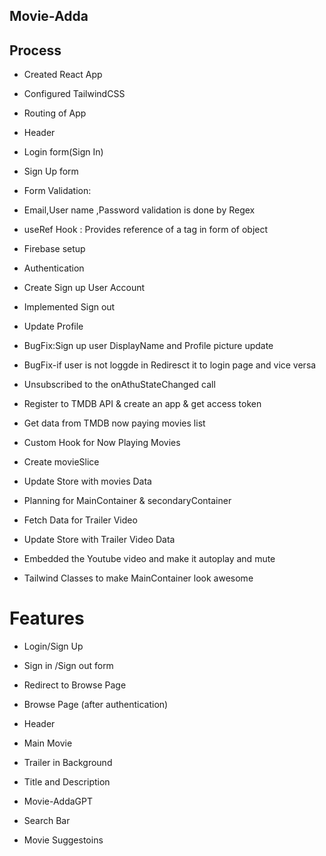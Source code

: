 ## Movie-Adda

## Process

- Created React App

- Configured TailwindCSS

- Routing of App

- Header

- Login form(Sign In)

- Sign Up form

- Form Validation:

- Email,User name ,Password validation is done by Regex

- useRef Hook : Provides reference of a tag in form of object

- Firebase setup

- Authentication

- Create Sign up User Account

- Implemented Sign out

- Update Profile

- BugFix:Sign up user DisplayName and Profile picture update

- BugFix-if user is not loggde in Rediresct it to login page and vice versa

- Unsubscribed to the onAthuStateChanged call

- Register to TMDB API & create an app & get access token

- Get data from TMDB now paying movies list

- Custom Hook for Now Playing Movies

- Create movieSlice

- Update Store with movies Data

- Planning for MainContainer & secondaryContainer

- Fetch Data for Trailer Video

- Update Store with Trailer Video Data

- Embedded the Youtube video and make it autoplay and mute

- Tailwind Classes to make MainContainer look awesome

# Features

- Login/Sign Up

- Sign in /Sign out form

- Redirect to Browse Page

- Browse Page (after authentication)

- Header

- Main Movie

- Trailer in Background

- Title and Description

- Movie-AddaGPT

- Search Bar

- Movie Suggestoins
